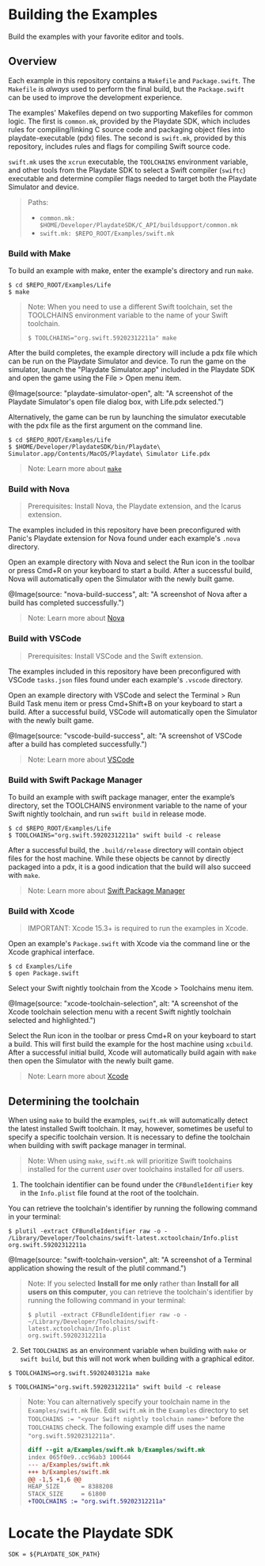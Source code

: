# Building the Examples

Build the examples with your favorite editor and tools.

## Overview

Each example in this repository contains a `Makefile` and `Package.swift`. The `Makefile` is _always_ used to perform the final build, but the `Package.swift` can be used to improve the development experience.

The examples' Makefiles depend on two supporting Makefiles for common logic. The first is `common.mk`, provided by the Playdate SDK, which includes rules for compiling/linking C source code and packaging object files into playdate-executable (pdx) files. The second is `swift.mk`, provided by this repository, includes rules and flags for compiling Swift source code.

`swift.mk` uses the `xcrun` executable, the `TOOLCHAINS` environment variable, and other tools from the Playdate SDK to select a Swift compiler (`swiftc`) executable and determine compiler flags needed to target both the Playdate Simulator and device.

> Paths:
> - `common.mk: $HOME/Developer/PlaydateSDK/C_API/buildsupport/common.mk`
> - `swift.mk: $REPO_ROOT/Examples/swift.mk`

### Build with Make

To build an example with make, enter the example's directory and run `make`.

```console
$ cd $REPO_ROOT/Examples/Life
$ make
```

> Note: When you need to use a different Swift toolchain, set the TOOLCHAINS environment variable to the name of your Swift toolchain.
>
> ```console
> $ TOOLCHAINS="org.swift.59202312211a" make
> ```

After the build completes, the example directory will include a pdx file which can be run on the Playdate Simulator and device. To run the game on the simulator, launch the "Playdate Simulator.app" included in the Playdate SDK and open the game using the File > Open menu item.

@Image(source: "playdate-simulator-open", alt: "A screenshot of the Playdate Simulator's open file dialog box, with Life.pdx selected.")

Alternatively, the game can be run by launching the simulator executable with the pdx file as the first argument on the command line.

```console
$ cd $REPO_ROOT/Examples/Life
$ $HOME/Developer/PlaydateSDK/bin/Playdate\ Simulator.app/Contents/MacOS/Playdate\ Simulator Life.pdx
```

> Note: Learn more about [`make`](https://man.freebsd.org/cgi/man.cgi?make(1))

### Build with Nova

> Prerequisites: Install Nova, the Playdate extension, and the Icarus extension.

The examples included in this repository have been preconfigured with Panic's Playdate extension for Nova found under each example's `.nova` directory.

Open an example directory with Nova and select the Run icon in the toolbar or press Cmd+R on your keyboard to start a build. After a successful build, Nova will automatically open the Simulator with the newly built game.

@Image(source: "nova-build-success", alt: "A screenshot of Nova after a build has completed successfully.")

> Note: Learn more about [Nova](https://nova.app)

### Build with VSCode

> Prerequisites: Install VSCode and the Swift extension.

The examples included in this repository have been preconfigured with VSCode `tasks.json` files found under each example's `.vscode` directory.

Open an example directory with VSCode and select the Terminal > Run Build Task menu item or press Cmd+Shift+B on your keyboard to start a build. After a successful build, VSCode will automatically open the Simulator with the newly built game.

@Image(source: "vscode-build-success", alt: "A screenshot of VSCode after a build has completed successfully.")

> Note: Learn more about [VSCode](https://code.visualstudio.com)

### Build with Swift Package Manager

To build an example with swift package manager, enter the example’s directory, set the TOOLCHAINS environment variable to the name of your Swift nightly toolchain, and run `swift build` in release mode.

```console
$ cd $REPO_ROOT/Examples/Life
$ TOOLCHAINS="org.swift.59202312211a" swift build -c release
```

After a successful build, the `.build/release` directory will contain object files for the host machine. While these objects be cannot by directly packaged into a pdx, it is a good indication that the build will also succeed with `make`.

> Note: Learn more about [Swift Package Manager](https://www.swift.org/package-manager/)

### Build with Xcode

> IMPORTANT:
> Xcode 15.3+ is required to run the examples in Xcode.

Open an example's `Package.swift` with Xcode via the command line or the Xcode graphical interface.

```console
$ cd Examples/Life
$ open Package.swift
```

Select your Swift nightly toolchain from the Xcode > Toolchains menu item.

@Image(source: "xcode-toolchain-selection", alt: "A screenshot of the Xcode toolchain selection menu with a recent Swift nightly toolchain selected and highlighted.")

Select the Run icon in the toolbar or press Cmd+R on your keyboard to start a build. This will first build the example for the host machine using `xcbuild`. After a successful initial build, Xcode will automatically build again with `make` then open the Simulator with the newly built game.

> Note:
> Learn more about [Xcode](https://developer.apple.com/xcode/)


## Determining the toolchain

When using `make` to build the examples, `swift.mk` will automatically detect the latest installed Swift toolchain. It may, however, sometimes be useful to specify a specific toolchain version. It is necessary to define the toolchain when building with swift package manager in terminal.

> Note: When using `make`, `swift.mk` will prioritize Swift toolchains installed for the current _user_ over toolchains installed for _all_ users.

1. The toolchain identifier can be found under the `CFBundleIdentifier` key in the `Info.plist` file found at the root of the toolchain.

You can retrieve the toolchain's identifier by running the following command in your terminal:
```console
$ plutil -extract CFBundleIdentifier raw -o - /Library/Developer/Toolchains/swift-latest.xctoolchain/Info.plist
org.swift.59202312211a
```

@Image(source: "swift-toolchain-version", alt: "A screenshot of a Terminal application showing the result of the plutil command.")

> Note: If you selected **Install for me only** rather than **Install for all users on this computer**, you can retrieve the toolchain's identifier by running the following command in your terminal:
> ```console
> $ plutil -extract CFBundleIdentifier raw -o - ~/Library/Developer/Toolchains/swift-latest.xctoolchain/Info.plist
> org.swift.59202312211a
> ```

2. Set `TOOLCHAINS` as an environment variable when building with `make` or `swift build`, but this will not work when building with a graphical editor.

```console
$ TOOLCHAINS=org.swift.59202403121a make
```

```console
$ TOOLCHAINS="org.swift.59202312211a" swift build -c release
```

> Note: You can alternatively specify your toolchain name in the `Examples/swift.mk` file. Edit `swift.mk` in the `Examples` directory to set `TOOLCHAINS := "<your Swift nightly toolchain name>"` before the `TOOLCHAINS` check. The following example diff uses the name `"org.swift.59202312211a"`.
>
>```diff
>diff --git a/Examples/swift.mk b/Examples/swift.mk
>index 065f0e9..cc96ab3 100644
>--- a/Examples/swift.mk
>+++ b/Examples/swift.mk
>@@ -1,5 +1,6 @@
>HEAP_SIZE      = 8388208
>STACK_SIZE     = 61800
>+TOOLCHAINS := "org.swift.59202312211a"
>```

# Locate the Playdate SDK

```console
SDK = ${PLAYDATE_SDK_PATH}
```
